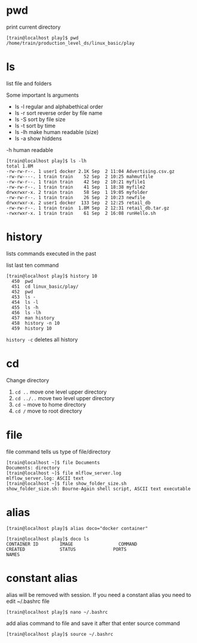 # pwd  
print current directory
```
[train@localhost play]$ pwd
/home/train/production_level_ds/linux_basic/play
```

#  ls
list file and folders

Some important ls arguments  
- ls -l  regular and alphabethical order  
- ls -r sort reverse order by file name 
- ls -S sort by file size
- ls -t sort by time
- ls -lh make human readable (size)
- ls -a show hiddens

-h human readable  
```
[train@localhost play]$ ls -lh
total 1.8M
-rw-rw-r--. 1 user1 docker 2.1K Sep  2 11:04 Advertising.csv.gz
-rw-rw----. 1 train train    52 Sep  2 10:25 mahmutfile
-rw-rw-r--. 1 train train    42 Sep  2 10:21 myfile1
-rw-rw-r--. 1 train train    41 Sep  1 18:38 myfile2
drwxrwxr-x. 2 train train    58 Sep  1 19:05 myfolder
-rw-rw-r--. 1 train train    26 Sep  2 10:23 newfile
drwxrwxr-x. 2 user1 docker  133 Sep  2 12:25 retail_db
-rw-rw-r--. 1 train train  1.8M Sep  2 12:31 retail_db.tar.gz
-rwxrwxr-x. 1 train train    61 Sep  2 16:08 runHello.sh
```

# history  
lists commands executed in the past  

list last ten command  
```
[train@localhost play]$ history 10
  450  pwd
  451  cd linux_basic/play/
  452  pwd
  453  ls -
  454  ls -l
  455  ls -h
  456  ls -lh
  457  man history
  458  history -n 10
  459  history 10
  ```

  `history -c` deletes all history

  # cd
  Change directory

1. `cd ..`     move one level upper directory  
2. `cd ../..`  move two level upper directory  
3. `cd ~`      move to home directory  
4. `cd /`      move to root directory  

# file
file command tells us type of file/directory
```
[train@localhost ~]$ file Documents
Documents: directory
[train@localhost ~]$ file mlflow_server.log
mlflow_server.log: ASCII text
[train@localhost ~]$ file show_folder_size.sh
show_folder_size.sh: Bourne-Again shell script, ASCII text executable
```

# alias 
```
[train@localhost play]$ alias doco="docker container"

[train@localhost play]$ doco ls
CONTAINER ID        IMAGE                 COMMAND                  CREATED             STATUS              PORTS                                                       NAMES

```
# constant alias
alias will be removed with session. If you need a constant alias you need to edit ~/.bashrc file
```
[train@localhost play]$ nano ~/.bashrc
```
add alias command to file and save it after that enter source command
```
[train@localhost play]$ source ~/.bashrc
```



